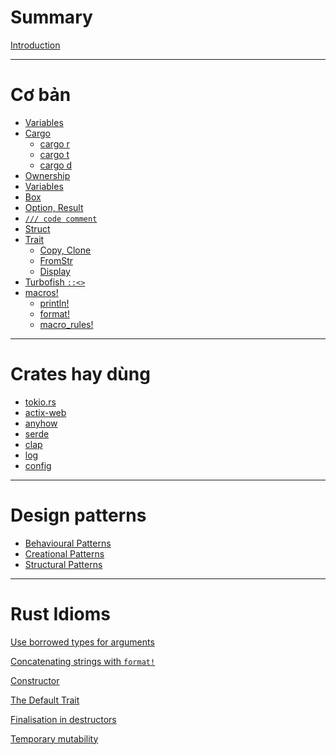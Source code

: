 # Summary

[Introduction](README.md)

---

# Cơ bản

- [Variables]()
- [Cargo]()
  - [cargo r]()
  - [cargo t]()
  - [cargo d]()
- [Ownership](./basic/ownership.md)
- [Variables](./basic/variables.md)
- [Box](./basic/box.md)
- [Option, Result](./basic/option-result.md)
- [`/// code comment`](./basic/code-comment.md)
- [Struct](./basic/struct.md)
- [Trait](./basic/trait.md)
  - [Copy, Clone](./basic/copy-clone.md)
  - [FromStr](./basic/fromstr.md)
  - [Display]()
- [Turbofish `::<>`](./basic/turbofish.md)
- [macros!](./basic/macro/README.md)
  - [println!](./basic/macro/println.md)
  - [format!](./basic/macro/format.md)
  - [macro_rules!]()

---

# Crates hay dùng

- [tokio.rs]()
- [actix-web]()
- [anyhow]()
- [serde]()
- [clap]()
- [log]()
- [config]()

---

# Design patterns

- [Behavioural Patterns]()
- [Creational Patterns]()
- [Structural Patterns]()

---

# Rust Idioms

[Use borrowed types for arguments]()

[Concatenating strings with `format!`]()

[Constructor]()

[The Default Trait]()

[Finalisation in destructors]()

[Temporary mutability]()

